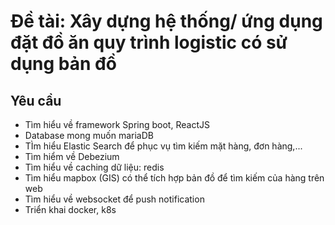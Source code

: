 # Đề tài: Xây dựng hệ thống/ ứng dụng đặt đồ ăn quy trình logistic có sử dụng bản đồ

## Yêu cầu

- Tìm hiểu về framework Spring boot, ReactJS
- Database mong muốn mariaDB
- TÌm hiểu Elastic Search để phục vụ tìm kiếm mặt hàng, đơn hàng,...
- Tìm hiểm về Debezium
- Tìm hiểu về caching dữ liệu: redis
- Tìm hiểu mapbox (GIS) có thể tích hợp bản đồ để tìm kiếm của hàng trên web
- Tìm hiểu về websocket để push notification
- Triển khai docker, k8s
